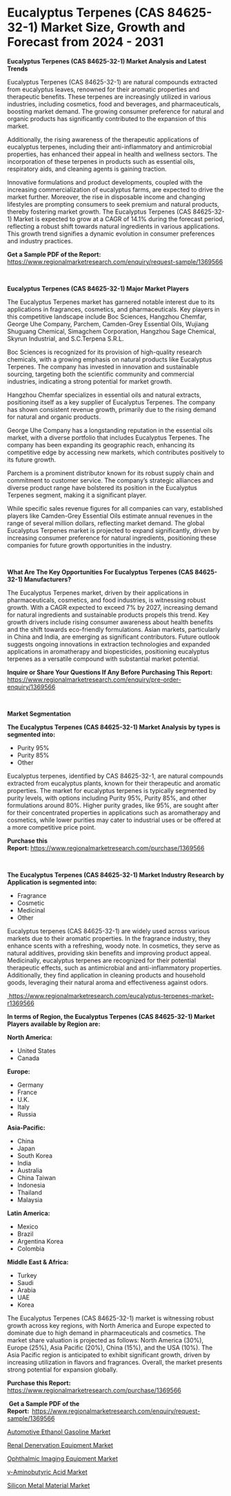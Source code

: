 <p><h1>Eucalyptus Terpenes (CAS 84625-32-1) Market Size, Growth and Forecast from 2024 - 2031</h1></p><p><strong>Eucalyptus Terpenes (CAS 84625-32-1) Market Analysis and Latest Trends</strong></p>
<p><p>Eucalyptus Terpenes (CAS 84625-32-1) are natural compounds extracted from eucalyptus leaves, renowned for their aromatic properties and therapeutic benefits. These terpenes are increasingly utilized in various industries, including cosmetics, food and beverages, and pharmaceuticals, boosting market demand. The growing consumer preference for natural and organic products has significantly contributed to the expansion of this market.</p><p>Additionally, the rising awareness of the therapeutic applications of eucalyptus terpenes, including their anti-inflammatory and antimicrobial properties, has enhanced their appeal in health and wellness sectors. The incorporation of these terpenes in products such as essential oils, respiratory aids, and cleaning agents is gaining traction. </p><p>Innovative formulations and product developments, coupled with the increasing commercialization of eucalyptus farms, are expected to drive the market further. Moreover, the rise in disposable income and changing lifestyles are prompting consumers to seek premium and natural products, thereby fostering market growth. The Eucalyptus Terpenes (CAS 84625-32-1) Market is expected to grow at a CAGR of 14.1% during the forecast period, reflecting a robust shift towards natural ingredients in various applications. This growth trend signifies a dynamic evolution in consumer preferences and industry practices.</p></p>
<p><strong>Get a Sample PDF of the Report:&nbsp;</strong> <a href="https://www.regionalmarketresearch.com/enquiry/request-sample/1369566">https://www.regionalmarketresearch.com/enquiry/request-sample/1369566</a></p>
<p>&nbsp;</p>
<p><strong>Eucalyptus Terpenes (CAS 84625-32-1) Major Market Players</strong></p>
<p><p>The Eucalyptus Terpenes market has garnered notable interest due to its applications in fragrances, cosmetics, and pharmaceuticals. Key players in this competitive landscape include Boc Sciences, Hangzhou Chemfar, George Uhe Company, Parchem, Camden-Grey Essential Oils, Wujiang Shuguang Chemical, Simagchem Corporation, Hangzhou Sage Chemical, Skyrun Industrial, and S.C.Terpena S.R.L.</p><p>Boc Sciences is recognized for its provision of high-quality research chemicals, with a growing emphasis on natural products like Eucalyptus Terpenes. The company has invested in innovation and sustainable sourcing, targeting both the scientific community and commercial industries, indicating a strong potential for market growth.</p><p>Hangzhou Chemfar specializes in essential oils and natural extracts, positioning itself as a key supplier of Eucalyptus Terpenes. The company has shown consistent revenue growth, primarily due to the rising demand for natural and organic products.</p><p>George Uhe Company has a longstanding reputation in the essential oils market, with a diverse portfolio that includes Eucalyptus Terpenes. The company has been expanding its geographic reach, enhancing its competitive edge by accessing new markets, which contributes positively to its future growth.</p><p>Parchem is a prominent distributor known for its robust supply chain and commitment to customer service. The company’s strategic alliances and diverse product range have bolstered its position in the Eucalyptus Terpenes segment, making it a significant player.</p><p>While specific sales revenue figures for all companies can vary, established players like Camden-Grey Essential Oils estimate annual revenues in the range of several million dollars, reflecting market demand. The global Eucalyptus Terpenes market is projected to expand significantly, driven by increasing consumer preference for natural ingredients, positioning these companies for future growth opportunities in the industry.</p></p>
<p>&nbsp;</p>
<p><strong>What Are The Key Opportunities For Eucalyptus Terpenes (CAS 84625-32-1) Manufacturers?</strong></p>
<p><p>The Eucalyptus Terpenes market, driven by their applications in pharmaceuticals, cosmetics, and food industries, is witnessing robust growth. With a CAGR expected to exceed 7% by 2027, increasing demand for natural ingredients and sustainable products propels this trend. Key growth drivers include rising consumer awareness about health benefits and the shift towards eco-friendly formulations. Asian markets, particularly in China and India, are emerging as significant contributors. Future outlook suggests ongoing innovations in extraction technologies and expanded applications in aromatherapy and biopesticides, positioning eucalyptus terpenes as a versatile compound with substantial market potential.</p></p>
<p><strong>Inquire or Share Your Questions If Any Before Purchasing This Report:</strong> <a href="https://www.regionalmarketresearch.com/enquiry/pre-order-enquiry/1369566">https://www.regionalmarketresearch.com/enquiry/pre-order-enquiry/1369566</a></p>
<p>&nbsp;</p>
<p><strong>Market Segmentation</strong></p>
<p><strong>The Eucalyptus Terpenes (CAS 84625-32-1) Market Analysis by types is segmented into:</strong></p>
<p><ul><li>Purity 95%</li><li>Purity 85%</li><li>Other</li></ul></p>
<p><p>Eucalyptus terpenes, identified by CAS 84625-32-1, are natural compounds extracted from eucalyptus plants, known for their therapeutic and aromatic properties. The market for eucalyptus terpenes is typically segmented by purity levels, with options including Purity 95%, Purity 85%, and other formulations around 80%. Higher purity grades, like 95%, are sought after for their concentrated properties in applications such as aromatherapy and cosmetics, while lower purities may cater to industrial uses or be offered at a more competitive price point.</p></p>
<p><strong>Purchase this Report:&nbsp;</strong><a href="https://www.regionalmarketresearch.com/purchase/1369566">https://www.regionalmarketresearch.com/purchase/1369566</a></p>
<p>&nbsp;</p>
<p><strong>The Eucalyptus Terpenes (CAS 84625-32-1) Market Industry Research by Application is segmented into:</strong></p>
<p><ul><li>Fragrance</li><li>Cosmetic</li><li>Medicinal</li><li>Other</li></ul></p>
<p><p>Eucalyptus terpenes (CAS 84625-32-1) are widely used across various markets due to their aromatic properties. In the fragrance industry, they enhance scents with a refreshing, woody note. In cosmetics, they serve as natural additives, providing skin benefits and improving product appeal. Medicinally, eucalyptus terpenes are recognized for their potential therapeutic effects, such as antimicrobial and anti-inflammatory properties. Additionally, they find application in cleaning products and household goods, leveraging their natural aroma and effectiveness against odors.</p></p>
<p><a href="https://www.regionalmarketresearch.com/eucalyptus-terpenes-market-r1369566">&nbsp;https://www.regionalmarketresearch.com/eucalyptus-terpenes-market-r1369566</a></p>
<p><strong>In terms of Region, the Eucalyptus Terpenes (CAS 84625-32-1) Market Players available by Region are:</strong></p>
<p>
    <p> <strong> North America: </strong>
        <ul>
            <li>United States</li>
            <li>Canada</li>
        </ul>
        </p> 
    <p> <strong> Europe: </strong>
        <ul>
            <li>Germany</li>
            <li>France</li>
            <li>U.K.</li>
            <li>Italy</li>
            <li>Russia</li>
        </ul>
        </p> 
    <p> <strong> Asia-Pacific: </strong>
        <ul>
            <li>China</li>
            <li>Japan</li>
            <li>South Korea</li>
            <li>India</li>
            <li>Australia</li>
            <li>China Taiwan</li>
            <li>Indonesia</li>
            <li>Thailand</li>
            <li>Malaysia</li>
        </ul>
        </p> 
    <p> <strong> Latin America: </strong>
        <ul>
            <li>Mexico</li>
            <li>Brazil</li>
            <li>Argentina Korea</li>
            <li>Colombia</li>
        </ul>
        </p> 
    <p> <strong> Middle East & Africa: </strong>
        <ul>
            <li>Turkey</li>
            <li>Saudi</li>
            <li>Arabia</li>
            <li>UAE</li>
            <li>Korea</li>
        </ul>
    </p>
    </p>
<p><p>The Eucalyptus Terpenes (CAS 84625-32-1) market is witnessing robust growth across key regions, with North America and Europe expected to dominate due to high demand in pharmaceuticals and cosmetics. The market share valuation is projected as follows: North America (30%), Europe (25%), Asia Pacific (20%), China (15%), and the USA (10%). The Asia Pacific region is anticipated to exhibit significant growth, driven by increasing utilization in flavors and fragrances. Overall, the market presents strong potential for expansion globally.</p></p>
<p><strong>Purchase this Report: </strong><a href="https://www.regionalmarketresearch.com/purchase/1369566">https://www.regionalmarketresearch.com/purchase/1369566</a></p>
<p>&nbsp;<strong>Get a Sample PDF of the Report:&nbsp;&nbsp;</strong><a href="https://www.regionalmarketresearch.com/enquiry/request-sample/1369566">https://www.regionalmarketresearch.com/enquiry/request-sample/1369566</a></p>
<p><strong></strong></p>
<p><p><a href="https://issuu.com/reportprime-2/docs/automotive-ethanol-gasoline-market-_681ed0da2fab6c">Automotive Ethanol Gasoline Market</a></p><p><a href="https://medium.com/@drakesporer/renal-denervation-equipment-market-strategic-insights-product-evolution-and-market-segmentation-in-e987d8470b23?postPublishedType=repub">Renal Denervation Equipment Market</a></p><p><a href="https://www.linkedin.com/pulse/what-growth-opportunities-challenges-ophthalmic-imaging-equipment-i2uof">Ophthalmic Imaging Equipment Market</a></p><p><a href="https://github.com/AngelaWalsh696/Market-Research-Report-List-1/blob/main/g-aminobutyric-acid-market.md">γ-Aminobutyric Acid Market</a></p><p><a href="https://medium.com/@drakesporer/global-market-pulse-trends-and-growth-analysis-in-silicon-metal-material-market-forecasted-for-f2e7d6be60d6?postPublishedType=repub">Silicon Metal Material Market</a></p></p>